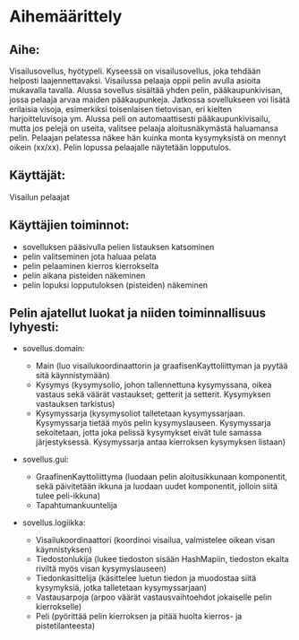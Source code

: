 # Aihemäärittely

## Aihe: 
Visailusovellus, hyötypeli. Kyseessä on visailusovellus, joka tehdään helposti laajennettavaksi. Visailussa pelaaja oppii pelin avulla asioita mukavalla tavalla. Alussa sovellus sisältää yhden pelin, pääkaupunkivisan, jossa pelaaja arvaa maiden pääkaupunkeja. Jatkossa sovellukseen voi lisätä erilaisia visoja, esimerkiksi toisenlaisen tietovisan, eri kielten harjoitteluvisoja ym.
Alussa peli on automaattisesti pääkaupunkivisailu, mutta jos pelejä on useita, valitsee pelaaja  aloitusnäkymästä haluamansa pelin. Pelaajan pelatessa näkee hän kuinka monta kysymyksistä on mennyt oikein (xx/xx). Pelin lopussa pelaajalle näytetään lopputulos.

## Käyttäjät: 
Visailun pelaajat

## Käyttäjien toiminnot:
- sovelluksen pääsivulla pelien listauksen katsominen
- pelin valitseminen jota haluaa pelata
- pelin pelaaminen kierros kierrokselta
- pelin aikana pisteiden näkeminen
- pelin lopuksi lopputuloksen (pisteiden) näkeminen

## Pelin ajatellut luokat ja niiden toiminnallisuus lyhyesti:

- sovellus.domain:
  - Main (luo visailukoordinaattorin ja graafisenKayttoliittyman ja pyytää sitä käynnistymään)
  - Kysymys (kysymysolio, johon tallennettuna kysymyssana, oikea vastaus sekä väärät vastaukset; getterit ja setterit. Kysymyksen vastauksen tarkistus)
  - Kysymyssarja (kysymysoliot talletetaan kysymyssarjaan. Kysymyssarja tietää myös pelin kysymyslauseen. Kysymyssarja sekoitetaan, jotta joka pelissä kysymykset eivät tule samassa järjestyksessä. Kysymyssarja antaa kierroksen kysymyksen listaan)

- sovellus.gui:
  - GraafinenKayttoliittyma (luodaan pelin aloitusikkunaan komponentit, sekä päivitetään ikkuna ja luodaan uudet komponentit, jolloin siitä tulee peli-ikkuna)
  - Tapahtumankuuntelija

- sovellus.logiikka:
  - Visailukoordinaattori (koordinoi visailua, valmistelee oikean visan käynnistyksen)
  - Tiedostonlukija (lukee tiedoston sisään HashMapiin, tiedoston ekalta riviltä myös visan kysymyslauseen)
  - Tiedonkasittelija (käsittelee luetun tiedon ja muodostaa siitä kysymyksiä, jotka talletetaan kysymyssarjaan)
  - Vastausarpoja (arpoo väärät vastausvaihtoehdot jokaiselle pelin kierrokselle)
  - Peli (pyörittää pelin kierroksen ja pitää huolta kierros- ja pistetilanteesta)
